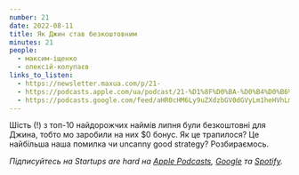 ```yaml
---
number: 21
date: 2022-08-11
title: Як Джин став безкоштовним
minutes: 21
people:
  - максим-іщенко
  - олексій-колупаєв
links_to_listen:
  - https://newsletter.maxua.com/p/21-
  - https://podcasts.apple.com/ua/podcast/21-%D1%8F%D0%BA-%D0%B4%D0%B6%D0%B8%D0%BD-%D1%81%D1%82%D0%B0%D0%B2-%D0%B1%D0%B5%D0%B7%D0%BA%D0%BE%D1%88%D1%82%D0%BE%D0%B2%D0%BD%D0%B8%D0%BC/id1616301447?i=1000575738353
  - https://podcasts.google.com/feed/aHR0cHM6Ly9uZXdzbGV0dGVyLm1heHVhLmNvbS9mZWVk/episode/aHR0cHM6Ly9uZXdzbGV0dGVyLm1heHVhLmNvbS9wLzIxLQ?sa=X&ved=0CAUQkfYCahcKEwjosonmtfj5AhUAAAAAHQAAAAAQAQ
---
```


Шість (!) з топ-10 найдорожчих наймів липня були безкоштовні для Джина, тобто
мо заробили на них $0 бонус. Як це трапилося? Це найбільша наша помилка чи
uncanny good strategy? Розбираємось.

_Підписуйтесь на Startups are hard на [Apple Podcasts][1], [Google][2] та [Spotify][3]._

[1]: https://podcasts.apple.com/ua/podcast/startups-are-hard/id1616301447
[2]: https://www.google.com/podcasts?feed=aHR0cHM6Ly9hcGkuc3Vic3RhY2suY29tL2ZlZWQvcG9kY2FzdC8yNDYzODAucnNz
[3]: https://open.spotify.com/show/2lnCQcCqkCxRI8yVbNeJfm?si=okPXFXyrQlidXmuIzm2--w
